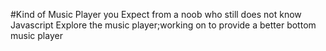 #Kind of Music Player you Expect from a noob who still does not know Javascript
Explore the music player;working on to provide a better bottom music player
